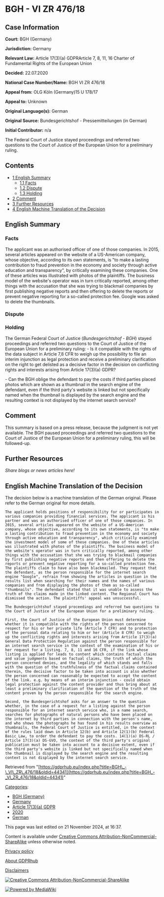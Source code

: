# BGH - VI ZR 476/18

## Case Information

**Court:** BGH (Germany)

**Jurisdiction:** Germany

**Relevant Law:** Article 17(3)(a) GDPRArticle 7, 8, 11, 16 Charter of Fundamental Rights of the European Union

**Decided:** 22.07.2020

**National Case Number/Name:** BGH VI ZR 476/18

**Appeal from:** OLG Köln (Germany)15 U 178/17

**Appeal to:** Unknown

**Original Language(s):** German

**Original Source:** Bundesgerichtshof - Pressemitteilungen (in German)

**Initial Contributor:** n/a

The Federal Court of Justice stayed proceedings and referred two questions to the Court of Justice of the European Union for a preliminary ruling.

  

## Contents

*   [1 English Summary](#English_Summary)
    *   [1.1 Facts](#Facts)
    *   [1.2 Dispute](#Dispute)
    *   [1.3 Holding](#Holding)
*   [2 Comment](#Comment)
*   [3 Further Resources](#Further_Resources)
*   [4 English Machine Translation of the Decision](#English_Machine_Translation_of_the_Decision)

## English Summary

### Facts

The applicant was an authorised officer of one of those companies. In 2015, several articles appeared on the website of a US-American company, whose objective, according to its own statements, is "to make a lasting contribution to fraud prevention in the economy and society through active education and transparency", by critically examining these companies. One of these articles was illustrated with photos of the plaintiffs. The business model of the website's operator was in turn critically reported, among other things with the accusation that she was trying to blackmail companies by first publishing negative reports and then offering to delete the reports or prevent negative reporting for a so-called protection fee. Google was asked to delete the thumbnails.

### Dispute

### Holding

The German Federal Court of Justice (_Bundesgerichtshof - BGH_) stayed proceedings and referred two questions to the Court of Justice of the European Union for a preliminary ruling: - Is it compatible with the rights of the data subject in Article 7,8 CFR to weigh up the possibility to file an interim injunction as legal protection and receive a preliminary clarification on the right to get delisted as a decisive factor in the decision on conflicting rights and interests arising from Article 17(3)(a) GDPR?

\- Can the BGH oblige the defendant to pay the costs if third parties placed photos which are shown as a thumbnail in the search engine of the defendant, even if the third party's website is linked but not specifically named when the thumbnail is displayed by the search engine and the resulting context is not displayed by the internet search service?

## Comment

This summary is based on a press release, because the judgment is not yet available. The BGH paused proceedings and referred two questions to the Court of Justice of the European Union for a preliminary ruling, this will be followed-up.

  

## Further Resources

_Share blogs or news articles here!_

## English Machine Translation of the Decision

The decision below is a machine translation of the German original. Please refer to the German original for more details.

```
The applicant holds positions of responsibility for or participates in various companies providing financial services. The applicant is his partner and was an authorised officer of one of those companies. In 2015, several articles appeared on the website of a US-American company, whose objective, according to its own statements, is "to make a lasting contribution to fraud prevention in the economy and society through active education and transparency", which critically examined the investment model of some of these companies. One of these articles was illustrated with photos of the plaintiffs. The business model of the website's operator was in turn critically reported, among other things with the accusation that she was trying to blackmail companies by first publishing negative reports and then offering to delete the reports or prevent negative reporting for a so-called protection fee. The plaintiffs claim to have also been blackmailed. They request that the defendant, as the person responsible for the internet search engine "Google", refrain from showing the articles in question in the results list when searching for their names and the names of various companies and from displaying the photos of them as so-called "thumbnails". The defendant stated that it was unable to assess the truth of the claims made in the linked content. The Regional Court has dismissed the action. The plaintiffs' appeal was unsuccessful.

The Bundesgerichtshof stayed proceedings and referred two questions to the Court of Justice of the European Union for a preliminary ruling.

First, the Court of Justice of the European Union must determine whether it is compatible with the rights of the person concerned to respect for his or her private life (Article 7 CFR) and to protection of the personal data relating to him or her (Article 8 CFR) to weigh up the conflicting rights and interests arising from Article 17(3)(a) General Data Protection Regulation against the person responsible for an internet search service in the context of the examination of his or her request for a listing. 7, 8, 11 and 16 CFR, if the link whose listing is applied for leads to content which contains factual claims and value judgments based on factual claims, the truth of which the person concerned denies, and the legality of which stands and falls with the question of the truthfulness of the factual claims contained therein, the decisive factor to be taken into account is also whether the person concerned can reasonably be expected to accept the content of the link. e.g. by means of an interim injunction - could obtain legal protection against the content provider and thus bring about at least a preliminary clarification of the question of the truth of the content proven by the person responsible for the search engine.

Second, the Bundesgerichtshof asks for an answer to the question whether, in the case of a request for a listing against the person responsible for an internet search service who, in a name search, searches for photographs of natural persons who have been placed on the internet by third parties in connection with the person's name, and who shows the photographs he has found in his results overview as thumbnails, the Federal Court of Justice is entitled, in the context of the rules laid down in Article 12(b) and Article 12(1)(b) Federal Basic Law, to order the defendant to pay the costs. 14(1)(a) DS-RL / Article 17(3)(a) DS-GVO, the context of the third party's original publication must be taken into account to a decisive extent, even if the third party's website is linked but not specifically named when the thumbnail is displayed by the search engine and the resulting context is not displayed by the internet search service. 

```

Retrieved from "[https://gdprhub.eu/index.php?title=BGH\_-\_VI\_ZR\_476/18&oldid=44341](https://gdprhub.eu/index.php?title=BGH_-_VI_ZR_476/18&oldid=44341)"

[Categories](/index.php?title=Special:Categories "Special:Categories"):

*   [BGH (Germany)](/index.php?title=Category:BGH_\(Germany\) "Category:BGH (Germany)")
*   [Germany](/index.php?title=Category:Germany "Category:Germany")
*   [Article 17(3)(a) GDPR](/index.php?title=Category:Article_17\(3\)\(a\)_GDPR "Category:Article 17(3)(a) GDPR")
*   [2020](/index.php?title=Category:2020 "Category:2020")
*   [German](/index.php?title=Category:German "Category:German")

This page was last edited on 21 November 2024, at 16:37.

Content is available under [Creative Commons Attribution-NonCommercial-ShareAlike](https://creativecommons.org/licenses/by-nc-sa/4.0/) unless otherwise noted.

[Privacy policy](/index.php?title=GDPRhub:Privacy_policy)

[About GDPRhub](/index.php?title=GDPRhub:About)

[Disclaimers](/index.php?title=GDPRhub:General_disclaimer)

[![Creative Commons Attribution-NonCommercial-ShareAlike](/resources/assets/licenses/cc-by-nc-sa.png)](https://creativecommons.org/licenses/by-nc-sa/4.0/)

[![Powered by MediaWiki](/resources/assets/poweredby_mediawiki_88x31.png)](https://www.mediawiki.org/)
